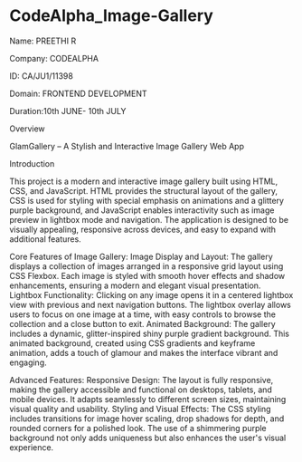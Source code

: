 # CodeAlpha_Image-Gallery
Name: PREETHI R

Company: CODEALPHA

ID: CA/JU1/11398

Domain: FRONTEND DEVELOPMENT

Duration:10th JUNE- 10th JULY

Overview

GlamGallery – A Stylish and Interactive Image Gallery Web App

Introduction

This project is a modern and interactive image gallery built using HTML, CSS, and JavaScript. HTML provides the structural layout of the gallery, CSS is used for styling with special emphasis on animations and a glittery purple background, and JavaScript enables interactivity such as image preview in lightbox mode and navigation. The application is designed to be visually appealing, responsive across devices, and easy to expand with additional features.

Core Features of Image Gallery: Image Display and Layout: The gallery displays a collection of images arranged in a responsive grid layout using CSS Flexbox. Each image is styled with smooth hover effects and shadow enhancements, ensuring a modern and elegant visual presentation. Lightbox Functionality: Clicking on any image opens it in a centered lightbox view with previous and next navigation buttons. The lightbox overlay allows users to focus on one image at a time, with easy controls to browse the collection and a close button to exit. Animated Background: The gallery includes a dynamic, glitter-inspired shiny purple gradient background. This animated background, created using CSS gradients and keyframe animation, adds a touch of glamour and makes the interface vibrant and engaging.

Advanced Features: Responsive Design: The layout is fully responsive, making the gallery accessible and functional on desktops, tablets, and mobile devices. It adapts seamlessly to different screen sizes, maintaining visual quality and usability. Styling and Visual Effects: The CSS styling includes transitions for image hover scaling, drop shadows for depth, and rounded corners for a polished look. The use of a shimmering purple background not only adds uniqueness but also enhances the user's visual experience.

